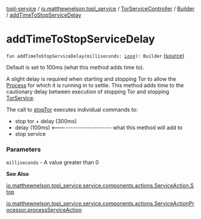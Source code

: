 [topl-service](../../../index.md) / [io.matthewnelson.topl_service](../../index.md) / [TorServiceController](../index.md) / [Builder](index.md) / [addTimeToStopServiceDelay](./add-time-to-stop-service-delay.md)

# addTimeToStopServiceDelay

`fun addTimeToStopServiceDelay(milliseconds: `[`Long`](https://kotlinlang.org/api/latest/jvm/stdlib/kotlin/-long/index.html)`): Builder` [(source)](https://github.com/05nelsonm/TorOnionProxyLibrary-Android/blob/master/topl-service/src/main/java/io/matthewnelson/topl_service/TorServiceController.kt#L205)

Default is set to 100ms (what this method adds time to).

A slight delay is required when starting and stopping Tor to allow the [Process](https://docs.oracle.com/javase/6/docs/api/java/lang/Process.html)
for which it is running in to settle. This method adds time to the cautionary
delay between execution of stopping Tor and stopping [TorService](#).

The call to [stopTor](../stop-tor.md) executes individual commands to:

* stop tor + delay (300ms)
* delay (100ms) &lt;---------------------- what this method will add to
* stop service

### Parameters

`milliseconds` - A value greater than 0

**See Also**

[io.matthewnelson.topl_service.service.components.actions.ServiceAction.Stop](#)

[io.matthewnelson.topl_service.service.components.actions.ServiceActionProcessor.processServiceAction](#)

